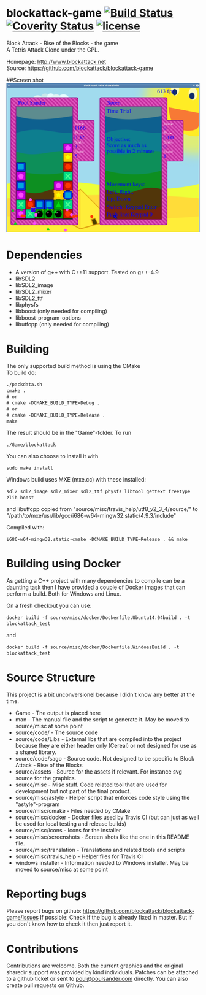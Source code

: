 # blockattack-game [![Build Status](https://travis-ci.org/blockattack/blockattack-game.svg?branch=master)](https://travis-ci.org/blockattack/blockattack-game) [![Coverity Status](https://scan.coverity.com/projects/8278/badge.svg)](https://scan.coverity.com/projects/8278) [![license](https://img.shields.io/github/license/blockattack/blockattack-game.svg)]()
Block Attack - Rise of the Blocks - the game<br/>
A Tetris Attack Clone under the GPL.

Homepage: http://www.blockattack.net<br/>
Source: https://github.com/blockattack/blockattack-game

##Screen shot
![Block Attack - Rise of the Blocks 2.0.0 snapshot](/source/misc/screenshots/screen_shot_2016_01_19.png?raw=true "Screen shot from 2016-01-19")

# Dependencies
  * A version of g++ with C++11 support. Tested on g++-4.9
  * libSDL2
  * libSDL2_image
  * libSDL2_mixer
  * libSDL2_ttf
  * libphysfs
  * libboost (only needed for compiling)
  * libboost-program-options
  * libutfcpp (only needed for compiling)

# Building
The only supported build method is using the CMake<br/>
To build do:
```
./packdata.sh
cmake .
# or
# cmake -DCMAKE_BUILD_TYPE=Debug .
# or
# cmake -DCMAKE_BUILD_TYPE=Release .
make
```
The result should be in the "Game"-folder. To run
```
./Game/blockattack
```

You can also choose to install it with
```
sudo make install
```

Windows build uses MXE (mxe.cc) with these installed:
```
sdl2 sdl2_image sdl2_mixer sdl2_ttf physfs libtool gettext freetype zlib boost
```
and libutfcpp copied from "source/misc/travis_help/utf8_v2_3_4/source/" to "/path/to/mxe/usr/lib/gcc/i686-w64-mingw32.static/4.9.3/include"

Compiled with:
```
i686-w64-mingw32.static-cmake -DCMAKE_BUILD_TYPE=Release . && make
```

# Building using Docker

As getting a C++ project with many dependencies to compile can be a daunting task then I have provided a couple of Docker images that can perform a build. Both for Windows and Linux.

On a fresh checkout you can use:
```
docker build -f source/misc/docker/Dockerfile.Ubuntu14.04build . -t blockattack_test
```
and
```
docker build -f source/misc/docker/Dockerfile.WindoesBuild . -t blockattack_test
```


# Source Structure
This project is a bit unconversionel because I didn't know any better at the time.

 * Game - The output is placed here
 * man - The manual file and the script to generate it. May be moved to source/misc at some point
 * source/code/ - The source code
 * source/code/Libs - External libs that are compiled into the project because they are either header only (Cereal) or not designed for use as a shared library.
 * source/code/sago - Source code. Not designed to be specific to Block Attack - Rise of the Blocks
 * source/assets - Source for the assets if relevant. For instance svg source for the graphics.
 * source/misc - Misc stuff. Code related tool that are used for development but not part of the final product.
 * source/misc/astyle - Helper script that enforces code style using the "astyle"-program
 * source/misc/cmake - Files needed by CMake
 * source/misc/docker - Docker files used by Travis CI  (but can just as well be used for local testing and release builds)
 * source/misc/icons - Icons for the installer
 * source/misc/screenshots - Screen shots like the one in this README file.
 * source/misc/translation - Translations and related tools and scripts
 * source/misc/travis_help - Helper files for Travis CI
 * windows installer - Information needed to Windows installer. May be moved to source/misc at some point

# Reporting bugs

Please report bugs on github: https://github.com/blockattack/blockattack-game/issues
If possible: Check if the bug is already fixed in master. But if you don't know how to check it then just report it.

# Contributions
Contributions are welcome. Both the current graphics and the original sharedir support was provided by kind individuals.
Patches can be attached to a github ticket or sent to poul@poulsander.com directly. You can also create pull requests on Github.
